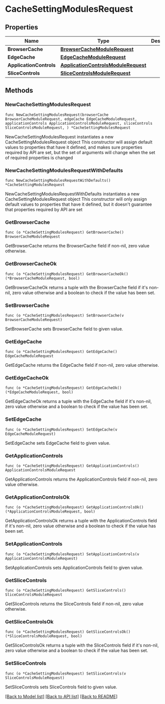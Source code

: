 # CacheSettingModulesRequest

## Properties

Name | Type | Description | Notes
------------ | ------------- | ------------- | -------------
**BrowserCache** | [**BrowserCacheModuleRequest**](BrowserCacheModuleRequest.md) |  | 
**EdgeCache** | [**EdgeCacheModuleRequest**](EdgeCacheModuleRequest.md) |  | 
**ApplicationControls** | [**ApplicationControlsModuleRequest**](ApplicationControlsModuleRequest.md) |  | 
**SliceControls** | [**SliceControlsModuleRequest**](SliceControlsModuleRequest.md) |  | 

## Methods

### NewCacheSettingModulesRequest

`func NewCacheSettingModulesRequest(browserCache BrowserCacheModuleRequest, edgeCache EdgeCacheModuleRequest, applicationControls ApplicationControlsModuleRequest, sliceControls SliceControlsModuleRequest, ) *CacheSettingModulesRequest`

NewCacheSettingModulesRequest instantiates a new CacheSettingModulesRequest object
This constructor will assign default values to properties that have it defined,
and makes sure properties required by API are set, but the set of arguments
will change when the set of required properties is changed

### NewCacheSettingModulesRequestWithDefaults

`func NewCacheSettingModulesRequestWithDefaults() *CacheSettingModulesRequest`

NewCacheSettingModulesRequestWithDefaults instantiates a new CacheSettingModulesRequest object
This constructor will only assign default values to properties that have it defined,
but it doesn't guarantee that properties required by API are set

### GetBrowserCache

`func (o *CacheSettingModulesRequest) GetBrowserCache() BrowserCacheModuleRequest`

GetBrowserCache returns the BrowserCache field if non-nil, zero value otherwise.

### GetBrowserCacheOk

`func (o *CacheSettingModulesRequest) GetBrowserCacheOk() (*BrowserCacheModuleRequest, bool)`

GetBrowserCacheOk returns a tuple with the BrowserCache field if it's non-nil, zero value otherwise
and a boolean to check if the value has been set.

### SetBrowserCache

`func (o *CacheSettingModulesRequest) SetBrowserCache(v BrowserCacheModuleRequest)`

SetBrowserCache sets BrowserCache field to given value.


### GetEdgeCache

`func (o *CacheSettingModulesRequest) GetEdgeCache() EdgeCacheModuleRequest`

GetEdgeCache returns the EdgeCache field if non-nil, zero value otherwise.

### GetEdgeCacheOk

`func (o *CacheSettingModulesRequest) GetEdgeCacheOk() (*EdgeCacheModuleRequest, bool)`

GetEdgeCacheOk returns a tuple with the EdgeCache field if it's non-nil, zero value otherwise
and a boolean to check if the value has been set.

### SetEdgeCache

`func (o *CacheSettingModulesRequest) SetEdgeCache(v EdgeCacheModuleRequest)`

SetEdgeCache sets EdgeCache field to given value.


### GetApplicationControls

`func (o *CacheSettingModulesRequest) GetApplicationControls() ApplicationControlsModuleRequest`

GetApplicationControls returns the ApplicationControls field if non-nil, zero value otherwise.

### GetApplicationControlsOk

`func (o *CacheSettingModulesRequest) GetApplicationControlsOk() (*ApplicationControlsModuleRequest, bool)`

GetApplicationControlsOk returns a tuple with the ApplicationControls field if it's non-nil, zero value otherwise
and a boolean to check if the value has been set.

### SetApplicationControls

`func (o *CacheSettingModulesRequest) SetApplicationControls(v ApplicationControlsModuleRequest)`

SetApplicationControls sets ApplicationControls field to given value.


### GetSliceControls

`func (o *CacheSettingModulesRequest) GetSliceControls() SliceControlsModuleRequest`

GetSliceControls returns the SliceControls field if non-nil, zero value otherwise.

### GetSliceControlsOk

`func (o *CacheSettingModulesRequest) GetSliceControlsOk() (*SliceControlsModuleRequest, bool)`

GetSliceControlsOk returns a tuple with the SliceControls field if it's non-nil, zero value otherwise
and a boolean to check if the value has been set.

### SetSliceControls

`func (o *CacheSettingModulesRequest) SetSliceControls(v SliceControlsModuleRequest)`

SetSliceControls sets SliceControls field to given value.



[[Back to Model list]](../README.md#documentation-for-models) [[Back to API list]](../README.md#documentation-for-api-endpoints) [[Back to README]](../README.md)


